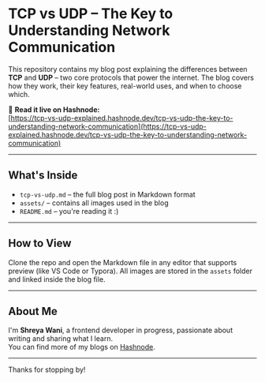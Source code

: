 # TCP vs UDP – The Key to Understanding Network Communication

This repository contains my blog post explaining the differences between **TCP** and **UDP** – two core protocols that power the internet. The blog covers how they work, their key features, real-world uses, and when to choose which.

🔗 **Read it live on Hashnode:**  
[https://tcp-vs-udp-explained.hashnode.dev/tcp-vs-udp-the-key-to-understanding-network-communication](https://tcp-vs-udp-explained.hashnode.dev/tcp-vs-udp-the-key-to-understanding-network-communication)

---

## What's Inside

- `tcp-vs-udp.md` – the full blog post in Markdown format  
- `assets/` – contains all images used in the blog  
- `README.md` – you're reading it :)

---

## How to View

Clone the repo and open the Markdown file in any editor that supports preview (like VS Code or Typora). All images are stored in the `assets` folder and linked inside the blog file.

---

## About Me

I'm **Shreya Wani**, a frontend developer in progress, passionate about writing and sharing what I learn.  
You can find more of my blogs on [Hashnode](https://hashnode.com/@shreya1508).

---

Thanks for stopping by!
